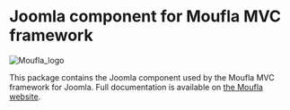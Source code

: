 Joomla component for Moufla MVC framework
=========================================

![Moufla_logo](logo.jpg "Moufla!")

This package contains the Joomla component used by the Moufla MVC framework for Joomla.
Full documentation is available on [the Moufla website](http://mouf-php.com/packages/mouf/integration.joomla.moufla/README.md).
